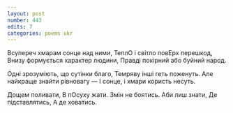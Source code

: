 ```yaml
---
layout: post
number: 443
edits: 7
categories: poems ukr
---
```


Всупереч хмарам сонце над ними,
ТеплО і світло повЕрх перешкод,
Внизу формується характер людини,
Правді покірний або буйний народ.

Одні зрозуміють, що сутінки благо,
Темряву інші геть поженуть.
Але найкраще знайти рівновагу —
І сонце, і хмари користь несуть. 

Дощем поливати,
В пОсуху жати.
Змін не боятись.
Аби лиш знати,
Де підставлятись,
А де ховатись.
